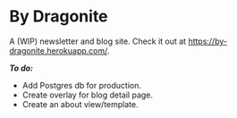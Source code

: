 # By Dragonite
A (WIP) newsletter and blog site. Check it out at https://by-dragonite.herokuapp.com/.

***To do:***
* Add Postgres db for production.
* Create overlay for blog detail page.
* Create an about view/template.
